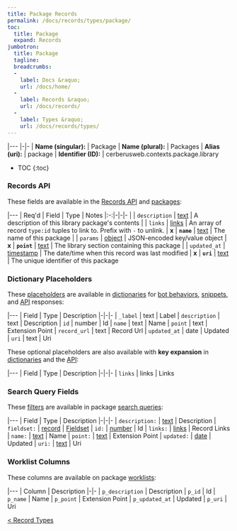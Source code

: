 ```yaml
---
title: Package Records
permalink: /docs/records/types/package/
toc:
  title: Package
  expand: Records
jumbotron:
  title: Package
  tagline: 
  breadcrumbs:
  -
    label: Docs &raquo;
    url: /docs/home/
  -
    label: Records &raquo;
    url: /docs/records/
  -
    label: Types &raquo;
    url: /docs/records/types/
---
```


|---
|-|-
| **Name (singular):** | Package
| **Name (plural):** | Packages
| **Alias (uri):** | package
| **Identifier (ID):** | cerberusweb.contexts.package.library

* TOC
{:toc}

### Records API

These fields are available in the [Records API](/docs/api/endpoints/records/) and [packages](/docs/packages/):

|---
| Req'd | Field | Type | Notes
|:-:|-|-|-
|   | `description` | [text](/docs/records/fields/types/text/) | A description of this library package's contents 
|   | `links` | [links](/docs/records/fields/types/links/) | An array of record `type:id` tuples to link to. Prefix with `-` to unlink. 
| **x** | **`name`** | [text](/docs/records/fields/types/text/) | The name of this package 
|   | `params` | [object](/docs/records/fields/types/object/) | JSON-encoded key/value object 
| **x** | **`point`** | [text](/docs/records/fields/types/text/) | The library section containing this package 
|   | `updated_at` | [timestamp](/docs/records/fields/types/timestamp/) | The date/time when this record was last modified 
| **x** | **`uri`** | [text](/docs/records/fields/types/text/) | The unique identifier of this package 

### Dictionary Placeholders

These [placeholders](/docs/bots/scripting/placeholders/) are available in [dictionaries](/docs/bots/behaviors/dictionaries/) for [bot behaviors](/docs/bots/behaviors/), [snippets](/docs/snippets/), and [API](/docs/api/) responses:

|---
| Field | Type | Description
|-|-|-
| `_label` | text | Label
| `description` | text | Description
| `id` | number | Id
| `name` | text | Name
| `point` | text | Extension Point
| `record_url` | text | Record Url
| `updated_at` | date | Updated
| `uri` | text | Uri

These optional placeholders are also available with **key expansion** in [dictionaries](/docs/bots/behaviors/dictionaries/#key-expansion) and the [API](/docs/api/responses/#expanding-keys-in-api-requests):

|---
| Field | Type | Description
|-|-|-
| `links` | links | Links
	
### Search Query Fields

These [filters](/docs/search/filters/) are available in package [search queries](/docs/search/):

|---
| Field | Type | Description
|-|-|-
| `description:` | [text](/docs/search/filters/text/) | Description
| `fieldset:` | [record](/docs/search/deep-search/) | [Fieldset](/docs/records/types/custom_fieldset/)
| `id:` | [number](/docs/search/filters/numbers/) | Id
| `links:` | [links](/docs/search/filters/links/) | Record Links
| `name:` | [text](/docs/search/filters/text/) | Name
| `point:` | [text](/docs/search/filters/text/) | Extension Point
| `updated:` | [date](/docs/search/filters/dates/) | Updated
| `uri:` | [text](/docs/search/filters/text/) | Uri
	
### Worklist Columns

These columns are available on package [worklists](/docs/worklists/):

|---
| Column | Description
|-|-
| `p_description` | Description
| `p_id` | Id
| `p_name` | Name
| `p_point` | Extension Point
| `p_updated_at` | Updated
| `p_uri` | Uri

<div class="section-nav">
	<div class="left">
		<a href="/docs/records/types/" class="prev">&lt; Record Types</a>
	</div>
	<div class="right align-right">
	</div>
</div>
<div class="clear"></div>